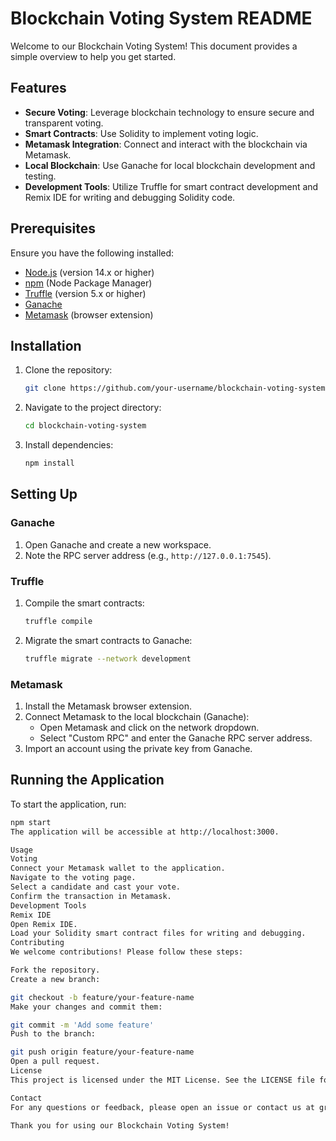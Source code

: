 # Blockchain Voting System README

Welcome to our Blockchain Voting System! This document provides a simple overview to help you get started.

## Features

- **Secure Voting**: Leverage blockchain technology to ensure secure and transparent voting.
- **Smart Contracts**: Use Solidity to implement voting logic.
- **Metamask Integration**: Connect and interact with the blockchain via Metamask.
- **Local Blockchain**: Use Ganache for local blockchain development and testing.
- **Development Tools**: Utilize Truffle for smart contract development and Remix IDE for writing and debugging Solidity code.

## Prerequisites

Ensure you have the following installed:

- [Node.js](https://nodejs.org/) (version 14.x or higher)
- [npm](https://www.npmjs.com/) (Node Package Manager)
- [Truffle](https://www.trufflesuite.com/truffle) (version 5.x or higher)
- [Ganache](https://www.trufflesuite.com/ganache)
- [Metamask](https://metamask.io/) (browser extension)

## Installation

1. Clone the repository:
    ```sh
    git clone https://github.com/your-username/blockchain-voting-system.git
    ```
2. Navigate to the project directory:
    ```sh
    cd blockchain-voting-system
    ```
3. Install dependencies:
    ```sh
    npm install
    ```

## Setting Up

### Ganache

1. Open Ganache and create a new workspace.
2. Note the RPC server address (e.g., `http://127.0.0.1:7545`).

### Truffle

1. Compile the smart contracts:
    ```sh
    truffle compile
    ```
2. Migrate the smart contracts to Ganache:
    ```sh
    truffle migrate --network development
    ```

### Metamask

1. Install the Metamask browser extension.
2. Connect Metamask to the local blockchain (Ganache):
    - Open Metamask and click on the network dropdown.
    - Select "Custom RPC" and enter the Ganache RPC server address.
3. Import an account using the private key from Ganache.

## Running the Application

To start the application, run:

```sh
npm start
The application will be accessible at http://localhost:3000.

Usage
Voting
Connect your Metamask wallet to the application.
Navigate to the voting page.
Select a candidate and cast your vote.
Confirm the transaction in Metamask.
Development Tools
Remix IDE
Open Remix IDE.
Load your Solidity smart contract files for writing and debugging.
Contributing
We welcome contributions! Please follow these steps:

Fork the repository.
Create a new branch:

git checkout -b feature/your-feature-name
Make your changes and commit them:

git commit -m 'Add some feature'
Push to the branch:

git push origin feature/your-feature-name
Open a pull request.
License
This project is licensed under the MIT License. See the LICENSE file for details.

Contact
For any questions or feedback, please open an issue or contact us at graj63840@gmail.com.

Thank you for using our Blockchain Voting System!

